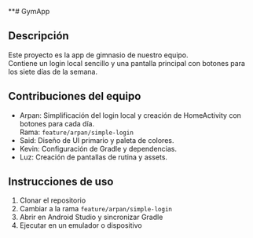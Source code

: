 **# GymApp

Descripción
-----------
Este proyecto es la app de gimnasio de nuestro equipo.  
Contiene un login local sencillo y una pantalla principal con botones para los siete días de la semana.

Contribuciones del equipo
-------------------------
- Arpan: Simplificación del login local y creación de HomeActivity con botones para cada día.  
  Rama: `feature/arpan/simple-login`
- Said: Diseño de UI primario y paleta de colores.
- Kevin: Configuración de Gradle y dependencias.
- Luz: Creación de pantallas de rutina y assets.

Instrucciones de uso
--------------------
1. Clonar el repositorio
2. Cambiar a la rama `feature/arpan/simple-login`
3. Abrir en Android Studio y sincronizar Gradle
4. Ejecutar en un emulador o dispositivo
